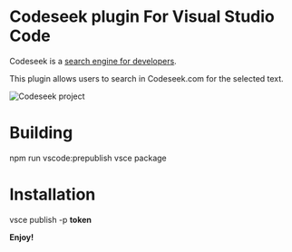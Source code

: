 # Codeseek plugin For Visual Studio Code

Codeseek is a [search engine for developers](https://codeseek.com/).

This plugin allows users to search in Codeseek.com for the selected text.

![Codeseek project](https://codeseek.com/codeseek.png "Codeseek logo")

# Building

npm run vscode:prepublish
vsce package

# Installation

vsce publish -p **token**

**Enjoy!**
